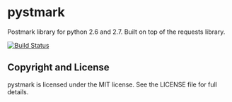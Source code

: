 # pystmark

Postmark library for python 2.6 and 2.7. Built on top of the requests library.

[![Build Status](https://travis-ci.org/xsleonard/pystmark.png)](https://travis-ci.org/xsleonard/pystmark)

## Copyright and License

pystmark is licensed under the MIT license. See the LICENSE file for full details.
